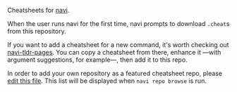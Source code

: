 Cheatsheets for [navi](https://github.com/denisidoro/navi).

When the user runs navi for the first time, navi prompts to download `.cheat`s from this repository.

If you want to add a cheatsheet for a new command, it's worth checking out [navi-tldr-pages](https://github.com/denisidoro/navi-tldr-pages). You can copy a cheatsheet from there, enhance it —with argument suggestions, for example—, then add it to this repo.

In order to add your own repository as a featured cheatsheet repo, please [edit this file](https://github.com/denisidoro/cheats/edit/master/featured_repos.txt). This list will be displayed when `navi repo browse` is run.
